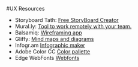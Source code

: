 #UX Resources

- Storyboard Tath: [Free StoryBoard Creator](https://www.storyboardthat.com/storyboard-creator)
- Mural.ly: [Tool to work remotely with your team.](https://mural.ly/)
- Balsamiq: [Wireframing app](https://balsamiq.com/)
- Gliffy: [Mind maps and diagrams](https://www.gliffy.com/go/html5/launch?app=1b5094b0-6042-11e2-bcfd-0800200c9a66)
- Infogr.am [Infographic maker](https://infogr.am/)
- Adobe Color CC [Color pallette](https://color.adobe.com/create/color-wheel/?base=2&rule=Analogous&selected=0&name=My%20Color%20Theme&mode=rgb&rgbvalues=0.9221344268601401,1,0.4442853981709919,0.91,0.5731037413754831,0.04550000000000004,1,0,0,0.37538478696912364,0.04550000000000004,0.91,0.050000000000000044,0.7670845080666936,1&swatchOrder=0,1,2,3,4- )
- Edge WebFonts [Webfonts](https://edgewebfonts.adobe.com/fonts#)